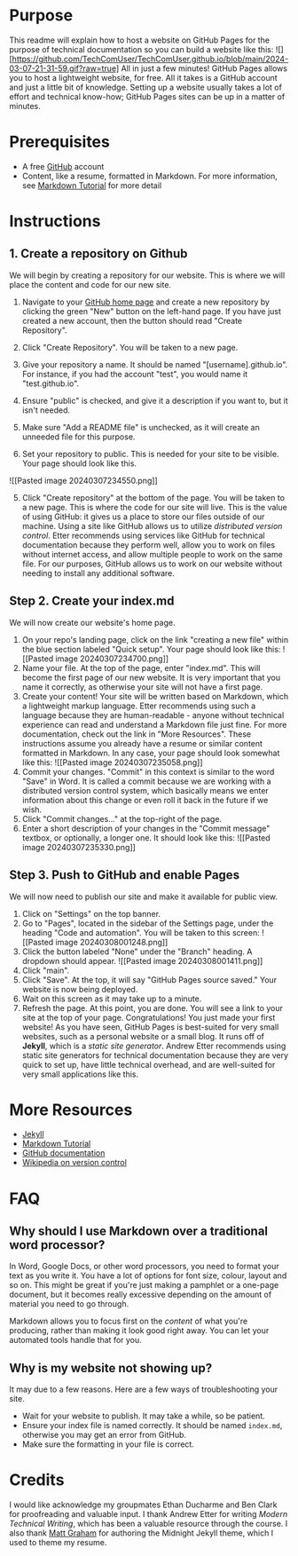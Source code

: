 # Purpose
This readme will explain how to host a website on GitHub Pages for the purpose of technical documentation so you can build a website like this:
![][https://github.com/TechComUser/TechComUser.github.io/blob/main/2024-03-07-21-31-59.gif?raw=true]
All in just a few minutes! GitHub Pages allows you to host a lightweight website, for free. All it takes is a GitHub account and just a little bit of knowledge. Setting up a website usually takes a lot of effort and technical know-how; GitHub Pages sites can be up in a matter of minutes.
# Prerequisites
- A free [GitHub](https://github.com/) account
- Content, like a resume, formatted in Markdown. For more information, see [Markdown Tutorial](https://www.markdowntutorial.com/) for more detail 
# Instructions
## 1. Create a repository on Github
We will begin by creating a repository for our website. This is where we will place the content and code for our new site.

1. Navigate to your [GitHub home page](https://github.com) and create a new repository by clicking the green "New" button on the left-hand page. If you have just created a new account, then the button should read "Create Repository". 
2. Click "Create Repository". You will be taken to a new page. 

3. Give your repository a name. It should be named "\[username].github.io". For instance, if you had the account "test", you would name it "test.github.io". 

4. Ensure "public" is checked, and give it a description if you want to, but it isn't needed. 
5. Make sure "Add a README file" is unchecked, as it will create an unneeded file for this purpose.
6. Set your repository to public. This is needed for your site to be visible. Your page should look like this.

![[Pasted image 20240307234550.png]]

5. Click "Create repository" at the bottom of the page. You will be taken to a new page. This is where the code for our site will live. This is the value of using GitHub: it gives us a place to store our files outside of our machine. Using a site like GitHub allows us to utilize *distributed version control*. Etter recommends using services like GitHub for technical documentation because they perform well, allow you to work on files without internet access, and allow multiple people to work on the same file. For our purposes, GitHub allows us to work on our website without needing to install any additional software.

## Step 2. Create your index.md
We will now create our website's home page.

1. On your repo's landing page, click on the link "creating a new file" within the blue section labeled "Quick setup". Your page should look like this:
![[Pasted image 20240307234700.png]]
2. Name your file. At the top of the page, enter "index.md". This will become the first page of our new website. It is very important that you name it correctly, as otherwise your site will not have a first page.
3. Create your content! Your site will be written based on Markdown, which a lightweight markup language. Etter recommends using such a language because they are human-readable - anyone without technical experience can read and understand a Markdown file just fine. For more documentation, check out the link in "More Resources". These instructions assume you already have a resume or similar content formatted in Markdown. In any case, your page should look somewhat like this:
![[Pasted image 20240307235058.png]]
5. Commit your changes. "Commit" in this context is similar to the word "Save" in Word. It is called a commit because we are working with a distributed version control system, which basically means we enter information about this change or even roll it back in the future if we wish. 
6. Click "Commit changes..." at the top-right of the page.
7. Enter a short description of your changes in the "Commit message" textbox, or optionally, a longer one. It should look like this:
![[Pasted image 20240307235330.png]]

## Step 3. Push to GitHub and enable Pages
We will now need to publish our site and make it available for public view.

1. Click on "Settings" on the top banner.
2. Go to "Pages", located in the sidebar of the Settings page, under the heading "Code and automation". You will be taken to this screen:
![[Pasted image 20240308001248.png]]
3. Click the button labeled "None" under the "Branch" heading. A dropdown should appear. 
![[Pasted image 20240308001411.png]]
4. Click "main".
5. Click "Save". At the top, it will say "GitHub Pages source saved." Your website is now being deployed. 
6. Wait on this screen as it may take up to a minute.
7. Refresh the page. At this point, you are done. You will see a link to your site at the top of your page. Congratulations! You just made your first website! As you have seen, GitHub Pages is best-suited for very small websites, such as a personal website or a small blog. It runs off of **Jekyll**, which is a *static site generator*. Andrew Etter recommends using static site generators for technical documentation because they are very quick to set up, have little technical overhead, and are well-suited for very small applications like this.
# More Resources
- [Jekyll](https://jekyllrb.com/)
- [Markdown Tutorial](https://www.markdowntutorial.com/)
- [GitHub documentation](https://docs.github.com/en/get-started/start-your-journey/hello-world)
- [Wikipedia on version control](https://en.wikipedia.org/wiki/Version_control)

# FAQ

## Why should I use Markdown over a traditional word processor?
In Word, Google Docs, or other word processors, you need to format your text as you write it. You have a lot of options for font size, colour, layout and so on. This might be great if you're just making a pamphlet or a one-page document, but it becomes really excessive depending on the amount of material you need to go through.

Markdown allows you to focus first on the *content* of what you're producing, rather than making it look good right away. You can let your automated tools handle that for you.

## Why is my website not showing up?
It may due to a few reasons. Here are a few ways of troubleshooting your site.
- Wait for your website to publish. It may take a while, so be patient.
- Ensure your index file is named correctly. It should be named `index.md`, otherwise you may get an error from GitHub.
- Make sure the formatting in your file is correct.
# Credits
I would like acknowledge my groupmates Ethan Ducharme and Ben Clark for proofreading and valuable input. I thank Andrew Etter for writing *Modern Technical Writing*, which has been a valuable resource through the course. I also thank [Matt Graham](https://github.com/mattgraham/) for authoring the Midnight Jekyll theme, which I used to theme my resume.
